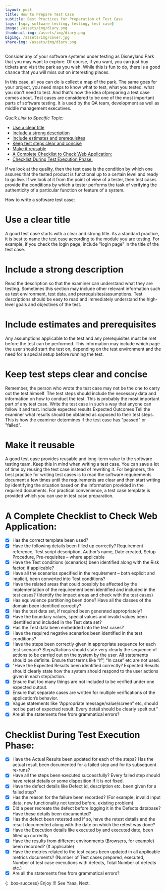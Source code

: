 ```yaml
---
layout: post
title: How to Prepare Test Case
subtitle: Best Practices for Preparation of Test Case
tags: [sqa, software testing, testing, test case]
image: /assets/img/diary.png
thumbnail-img: /assets/img/diary.png
bigimg: /assets/img/cover.jpg
share-img: /assets/img/diary.png
---
```


Consider any of your software systems under testing as Disneyland Park that you may want to explore. Of course, if you want, you can just buy tickets and visit the park as you wish. While this is fun to do, there is a good chance that you will miss out on interesting places.

In this case, all you can do is collect a map of the park. The same goes for your project, you need maps to know what to test, what you tested, what you don't need to test. And that's how the idea of ​​preparing a test case comes about. Test cases are considered to be one of the most important parts of software testing. It is used by the QA team, development as well as middle management executives.

_Qucik Link to Specific Topic:_

- [Use a clear title](#use-a-clear-title)
- [Include a strong description](#include-a-strong-description)
- [Include estimates and prerequisites](#include-estimates-and-prerequisites)
- [Keep test steps clear and concise](#keep-test-steps-clear-and-concise)
- [Make it reusable](#make-it-reusable)
- [A Complete Checklist to Check Web Application:](#a-complete-checklist-to-check-web-application)
- [Checklist During Test Execution Phase:](#checklist-during-test-execution-phase)

If we look at the quality, then the test case is the condition by which one assures that the tested product is functional up to a certain level and ready to go live.
If we look at it from the point of view of a tester, then test cases provide the conditions by which a tester performs the task of verifying the authenticity of a particular function or feature of a system.

How to write a software test case:

# Use a clear title

A good test case starts with a clear and strong title. As a standard practice, it is best to name the test case according to the module you are testing. For example, if you check the login page, include "login page" in the title of the test case.

# Include a strong description

Read the description so that the examiner can understand what they are testing. Sometimes this section may include other relevant information such as test environment, test data, and prerequisites/assumptions. Test descriptions should be easy to read and immediately understand the high-level goals and objectives of the test.

# Include estimates and prerequisites

Any assumptions applicable to the test and any prerequisites must be met before the test can be performed. This information may include which page the user should start the test on, depending on the test environment and the need for a special setup before running the test.

# Keep test steps clear and concise

Remember, the person who wrote the test case may not be the one to carry out the test himself. The test steps should include the necessary data and information on how to conduct the test. This is probably the most important part of any test case. Write the test case in such a way that anyone can follow it and test.
Include expected results
Expected Outcomes Tell the examiner what results should be obtained as opposed to their test steps. This is how the examiner determines if the test case has "passed" or "failed".

# Make it reusable

A good test case provides reusable and long-term value to the software testing team. Keep this in mind when writing a test case. You can save a lot of time by reusing the test case instead of rewriting it.
For beginners, the best practice for writing test cases is to read the software requirements document a few times until the requirements are clear and then start writing by identifying the situation based on the information provided in the required documents. For practical convenience, a test case template is provided which you can use in test case preparation.

# A Complete Checklist to Check Web Application:

- [x] Has the correct template been used?
- [x] Have the following details been filled up correctly? Requirement reference, Test script description, Author’s name, Date created, Setup Procedure, Pre-requisites – where applicable
- [x] Have the Test conditions (scenarios) been identified along with the Risk factor, if applicable?
- [x] Have all the scenarios specified in the requirement – both explicit and implicit, been converted into Test conditions?
- [x] Have the related areas that could possibly be affected by the implementation of the requirement been identified and included in the test cases? (Identify the impact areas and check with the test cases)
- [x] Has equivalence partitioning been done? Have all the classes of the domain been identified correctly?
- [x] Has the test data set, if required been generated appropriately?
- [x] Have the boundary values, special values and invalid values been identified and included in the Test data set?
- [x] Has the Test data been embedded into the test cases?
- [x] Have the required negative scenarios been identified in the test conditions?
- [x] Have the steps been correctly given in appropriate sequence for each test scenario? Steps/Actions should state very clearly the sequence of actions to be carried out on the system by the user. All statements should be definite. Ensure that terms like “If”, “In case” etc are not used.
- [x] "Have the Expected Results been identified correctly? Expected Results should clearly state how the system should respond to the user actions given in each step/action.
- [x] Ensure that too many things are not included to be verified under one expected output.
- [x] Ensure that separate cases are written for multiple verifications of the application’s behavior.
- [x] Vague statements like “Appropriate message/value/screen” etc, should not be part of expected result. Every detail should be clearly spelt out."
- [x] Are all the statements free from grammatical errors?

# Checklist During Test Execution Phase:

- [x] Have the Actual Results been updated for each of the steps? Has the actual result been documented for a failed step and for its subsequent re-runs?
- [x] Have all the steps been executed successfully? Every failed step should have retest details or some disposition if it is not fixed.
- [x] Have the defect details like Defect id, description etc. been given for a failed step?
- [x] Has the reason for the failure been recorded? (For example, invalid input data, new functionality not tested before, existing problem)
- [x] Did a peer recreate the defect before logging it in the Defects database? Have these details been documented?
- [x] Has the defect been retested and if so, have the retest details and the result documented along with the date on which the retest was done?
- [x] Have the Execution details like executed by and executed date, been filled up correctly
- [x] Have the results from different environments (Browsers, for example) been recorded? (If applicable)
- [x] Have the metrics related to the test cases been updated in all applicable metrics documents? (Number of Test cases prepared, executed, Number of test case executions with defects, Total Number of defects etc.)
- [x] Are all the statements free from grammatical errors?

{: .box-success}
Enjoy !!!
See Yaaa, Next.
